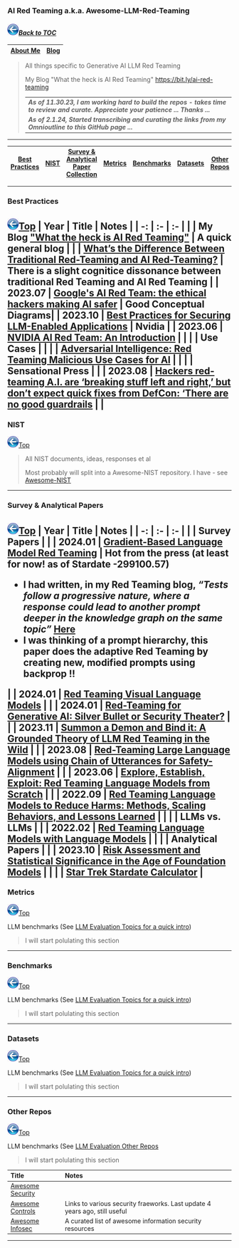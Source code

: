 ### AI Red Teaming a.k.a. Awesome-LLM-Red-Teaming
#### _[<img src="images/back_button_2.png" width="25" height="25">Back to TOC](https://github.com/xsankar/Awesome-Awesome-LLM)_
| [About Me](https://ksankar.medium.com/about-me-the-pitter-patter-of-small-feats-de22f4c36ea6) | [Blog](https://ksankar.medium.com) |
| :- | :- |
> All things specific to Generative AI LLM Red Teaming
>  
> My Blog "What the heck is AI Red Teaming" https://bit.ly/ai-red-teaming
>
> |  |
> | :- |
> |***As of 11.30.23, I am working hard to build the repos - takes time to review and curate. Appreciate your patience ... Thanks ...***|
> |***As of  2.1.24, Started transcribing and curating the links from my Omnioutline to this GitHub page ...***|
> 
---
| [Best Practices](#best-practices) | [NIST](#nist) | [Survey & Analytical Paper Collection](#survey--analytical-papers) | [Metrics](#metrics) | [Benchmarks](#benchmarks) | [Datasets](#datasets) | [Other Repos](#other-repos) |
| :-: | :-: | :-: | :-: | :-: | :-: | :-: |
---
### Best Practices
[<img src="images/back_button_2.png" width="25" height="25">Top](#back-to-toc)
| Year | Title | Notes | 
| -: | :- | :- |
| | My Blog ["What the heck is AI Red Teaming"](https://bit.ly/ai-red-teaming) | A quick general blog |
| | [What’s the Difference Between Traditional Red-Teaming and AI Red-Teaming?](https://www.cranium.ai/traditional_vs_ai_red_teaming/) | There is a slight cognitice dissonance between traditional Red Teaming and AI Red Teaming |
| 2023.07 | [Google's AI Red Team: the ethical hackers making AI safer](https://blog.google/technology/safety-security/googles-ai-red-team-the-ethical-hackers-making-ai-safer/) | Good Conceptual Diagrams|
| 2023.10 | [Best Practices for Securing LLM-Enabled Applications](https://developer.nvidia.com/blog/best-practices-for-securing-llm-enabled-applications/) | Nvidia |
| 2023.06 | [NVIDIA AI Red Team: An Introduction](https://developer.nvidia.com/blog/nvidia-ai-red-team-an-introduction/) | |
| | Use Cases | |
| | [Adversarial Intelligence: Red Teaming Malicious Use Cases for AI](https://mysecuritymarketplace.com/reports/adversarial-intelligence-red-teaming-malicious-use-cases-for-ai/) | |
| | Sensational Press | |
| 2023.08 | [Hackers red-teaming A.I. are ‘breaking stuff left and right,’ but don’t expect quick fixes from DefCon: ‘There are no good guardrails](https://fortune.com/2023/08/13/hackers-red-teaming-ai-defcon-breaking-stuff-but-no-quick-fixes/) | | 
---
### NIST
[<img src="images/back_button_2.png" width="25" height="25">Top](#back-to-toc)
> All NIST documents, ideas, responses et al
> 
> Most probably will split into a Awesome-NIST repository. I have - see [Awesome-NIST](https://github.com/xsankar/Awesome-NIST/) 
---
### Survey & Analytical Papers
[<img src="images/back_button_2.png" width="25" height="25">Top](#back-to-toc)
| Year | Title | Notes | 
| -: | :- | :- |
| | Survey Papers | |
| 2024.01 | [Gradient-Based Language Model Red Teaming](https://export.arxiv.org/abs/2401.16656) | Hot from the press (at least for now! as of Stardate -299100.57) <br> <ul><li>I had written, in my Red Teaming blog, _“Tests follow a progressive nature, where a response could lead to another prompt deeper in the knowledge graph on the same topic”_ [Here](https://bit.ly/ai-red-teaming)</li><li>I was thinking of a prompt hierarchy, this paper does the adaptive Red Teaming by creating new, modified prompts using backprop !!</li></ul> |
| 2024.01 | [Red Teaming Visual Language Models](https://arxiv.org/abs/2401.12915) | |
| 2024.01 | [Red-Teaming for Generative AI: Silver Bullet or Security Theater?](https://arxiv.org/abs/2401.15897) | |
| 2023.11 | [Summon a Demon and Bind it: A Grounded Theory of LLM Red Teaming in the Wild](https://arxiv.org/abs/2311.06237) | |
| 2023.08 | [Red-Teaming Large Language Models using Chain of Utterances for Safety-Alignment](https://arxiv.org/abs/2308.09662) | |
| 2023.06 | [Explore, Establish, Exploit: Red Teaming Language Models from Scratch](https://arxiv.org/abs/2306.09442) | |
| 2022.09 | [Red Teaming Language Models to Reduce Harms: Methods, Scaling Behaviors, and Lessons Learned](https://arxiv.org/abs/2209.07858) | |
| | LLMs vs. LLMs | |
| 2022.02 | [Red Teaming Language Models with Language Models](https://arxiv.org/abs/2202.03286) | |
| | Analytical Papers | |
| 2023.10 | [Risk Assessment and Statistical Significance in the Age of Foundation Models](https://arxiv.org/abs/2310.07132) | |
| | [Star Trek Stardate Calculator](http://batmans.dyndns.info/link/stardatecalculator.html) |
---
### Metrics
[<img src="images/back_button_2.png" width="25" height="25">Top](#back-to-toc)

LLM benchmarks (See [LLM Evaluation Topics for a quick intro](https://github.com/xsankar/Awesome-LLM-Eval-MetricMinds?tab=readme-ov-file#metrics--benchmarks-by-topic))
> I will start polulating this section
---
### Benchmarks
[<img src="images/back_button_2.png" width="25" height="25">Top](#back-to-toc)

LLM benchmarks (See [LLM Evaluation Topics for a quick intro](https://github.com/xsankar/Awesome-LLM-Eval-MetricMinds?tab=readme-ov-file#metrics--benchmarks-by-topic))
> I will start polulating this section
---
### Datasets
[<img src="images/back_button_2.png" width="25" height="25">Top](#back-to-toc)

LLM benchmarks (See [LLM Evaluation Topics for a quick intro](https://github.com/xsankar/Awesome-LLM-Eval-MetricMinds?tab=readme-ov-file#metrics--benchmarks-by-topic))
> I will start polulating this section
---
### Other Repos
[<img src="images/back_button_2.png" width="25" height="25">Top](#back-to-toc)

LLM benchmarks (See [LLM Evaluation Other Repos](https://github.com/xsankar/Awesome-LLM-Eval-MetricMinds?tab=readme-ov-file#other-repos)
> I will start polulating this section
> 
| Title | Notes |
| :- | :- |
| [Awesome Security](https://github.com/sbilly/awesome-security) | |
| [Awesome Controls](https://github.com/trevorbryant/awesome-controls)| Links to various security fraeworks. Last update 4 years ago, still useful |
| [Awesome Infosec](https://github.com/onlurking/awesome-infosec) | A curated list of awesome information security resources |
---
